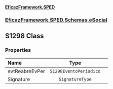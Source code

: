 #### [EficazFramework.SPED](EficazFrameworkSPED.md 'EficazFramework SPED')
### [EficazFramework.SPED.Schemas.eSocial](EficazFramework.SPED.Schemas.eSocial.md 'EficazFramework.SPED.Schemas.eSocial')

## S1298 Class
### Properties

| Name | Type | |
| :--- | :---: | :--- |
| evtReabreEvPer | `S1298EventoPeriodico` |  |
| Signature | `SignatureType` |  |
